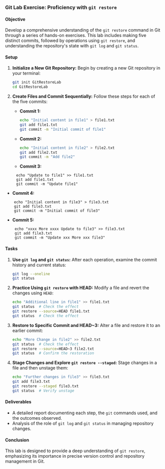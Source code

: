 

### Git Lab Exercise: Proficiency with `git restore`

#### Objective
Develop a comprehensive understanding of the `git restore` command in Git through a series of hands-on exercises. This lab includes making five distinct commits, followed by operations using `git restore`, and understanding the repository's state with `git log` and `git status`.

#### Setup
1. **Initialize a New Git Repository:**
   Begin by creating a new Git repository in your terminal:

   ```bash
   git init GitRestoreLab
   cd GitRestoreLab
   ```

2. **Create Files and Commit Sequentially:**
   Follow these steps for each of the five commits:

   - **Commit 1:**
     ```bash
     echo "Initial content in file1" > file1.txt
     git add file1.txt
     git commit -m "Initial commit of file1"
     ```

   - **Commit 2:**
     ```bash
     echo "Initial content in file2" > file2.txt
     git add file2.txt
     git commit -m "Add file2"
     ```

   - **Commit 3:**
```
     echo "Update to file1" >> file1.txt
     git add file1.txt
     git commit -m "Update file1"
```

- **Commit 4:**
 ```
     echo "Initial content in file3" > file3.txt
     git add file3.txt
     git commit -m "Initial commit of file3"
```

- **Commit 5:**
    ```
     echo "xxxx More xxxx Update to file3" >> file3.txt
     git add file3.txt
     git commit -m "Update xxx More xxx file3"
    ```

   

#### Tasks
1. **Use `git log` and `git status`:**
   After each operation, examine the commit history and current status:

   ```bash
   git log --oneline
   git status
   ```

2. **Practice Using `git restore` with HEAD:**
   Modify a file and revert the changes using `HEAD`:

   ```bash
   echo "Additional line in file1" >> file1.txt
   git status  # Check the effect
   git restore --source=HEAD file1.txt
   git status  # Check the effect
   ```


3. **Restore to Specific Commit and HEAD~3:**
   Alter a file and restore it to an earlier commit:

   ```bash
   echo "More Change in file2" >> file2.txt
   git status  # Check the effect
   git restore --source=HEAD~3 file2.txt
   git status  # Confirm the restoration
   ```



4. **Stage Changes and Explore `git restore --staged`:**
   Stage changes in a file and then unstage them:

   ```bash
   echo "Further changes in file3" >> file3.txt
   git add file3.txt
   git restore --staged file3.txt
   git status  # Verify unstage
   ```

#### Deliverables
- A detailed report documenting each step, the `git` commands used, and the outcomes observed.
- Analysis of the role of `git log` and `git status` in managing repository changes.

#### Conclusion
This lab is designed to provide a deep understanding of `git restore`, emphasizing its importance in precise version control and repository management in Git.

